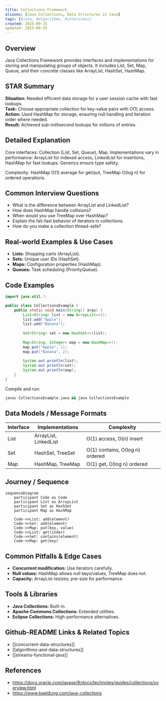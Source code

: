 ```yaml
---
title: Collections Framework
aliases: [Java Collections, Data Structures in Java]
tags: [#java, #algorithms, #interviews]
created: 2025-09-25
updated: 2025-09-25
---
```


## Overview
Java Collections Framework provides interfaces and implementations for storing and manipulating groups of objects. It includes List, Set, Map, Queue, and their concrete classes like ArrayList, HashSet, HashMap.

## STAR Summary
**Situation:** Needed efficient data storage for a user session cache with fast lookups.  
**Task:** Choose appropriate collection for key-value pairs with O(1) access.  
**Action:** Used HashMap for storage, ensuring null handling and iteration order where needed.  
**Result:** Achieved sub-millisecond lookups for millions of entries.

## Detailed Explanation
Core interfaces: Collection (List, Set, Queue), Map. Implementations vary in performance: ArrayList for indexed access, LinkedList for insertions, HashMap for fast lookups. Generics ensure type safety.

Complexity: HashMap O(1) average for get/put, TreeMap O(log n) for ordered operations.

## Common Interview Questions
- What is the difference between ArrayList and LinkedList?
- How does HashMap handle collisions?
- When would you use TreeMap over HashMap?
- Explain the fail-fast behavior of iterators in collections.
- How do you make a collection thread-safe?

## Real-world Examples & Use Cases
- **Lists:** Shopping carts (ArrayList).
- **Sets:** Unique user IDs (HashSet).
- **Maps:** Configuration properties (HashMap).
- **Queues:** Task scheduling (PriorityQueue).

## Code Examples
```java
import java.util.*;

public class CollectionsExample {
    public static void main(String[] args) {
        List<String> list = new ArrayList<>();
        list.add("Apple");
        list.add("Banana");
        
        Set<String> set = new HashSet<>(list);
        
        Map<String, Integer> map = new HashMap<>();
        map.put("Apple", 1);
        map.put("Banana", 2);
        
        System.out.println(list);
        System.out.println(set);
        System.out.println(map);
    }
}
```

Compile and run:
```bash
javac CollectionsExample.java && java CollectionsExample
```

## Data Models / Message Formats
| Interface | Implementations | Complexity |
|-----------|----------------|------------|
| List | ArrayList, LinkedList | O(1) access, O(n) insert |
| Set | HashSet, TreeSet | O(1) contains, O(log n) ordered |
| Map | HashMap, TreeMap | O(1) get, O(log n) ordered |

## Journey / Sequence
```mermaid
sequenceDiagram
    participant Code as Code
    participant List as ArrayList
    participant Set as HashSet
    participant Map as HashMap

    Code->>List: add(element)
    Code->>Set: add(element)
    Code->>Map: put(key, value)
    Code->>List: get(index)
    Code->>Set: contains(element)
    Code->>Map: get(key)
```

## Common Pitfalls & Edge Cases
- **Concurrent modification:** Use iterators carefully.
- **Null values:** HashMap allows null keys/values, TreeMap does not.
- **Capacity:** ArrayList resizes; pre-size for performance.

## Tools & Libraries
- **Java Collections:** Built-in.
- **Apache Commons Collections:** Extended utilities.
- **Eclipse Collections:** High-performance alternatives.

## Github-README Links & Related Topics
- [[concurrent-data-structures]]
- [[algorithms-and-data-structures]]
- [[streams-functional-java]]

## References
- https://docs.oracle.com/javase/8/docs/technotes/guides/collections/overview.html
- https://www.baeldung.com/java-collections